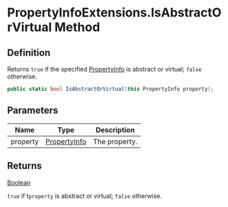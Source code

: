 # PropertyInfoExtensions.IsAbstractOrVirtual Method
## Definition

Returns `true` if the specified [PropertyInfo](https://learn.microsoft.com/en-gb/dotnet/api/System.Reflection.PropertyInfo) is abstract or virtual; `false` otherwise.

```c#
public static bool IsAbstractOrVirtual(this PropertyInfo property);
```

## Parameters

| Name | Type | Description |
| ---- | ---- | ----------- |
| property | [PropertyInfo](https://learn.microsoft.com/en-gb/dotnet/api/System.Reflection.PropertyInfo) | The property. |

## Returns

[Boolean](https://learn.microsoft.com/en-gb/dotnet/api/System.Boolean)

`true` if t`property` is abstract or virtual; `false` otherwise.
